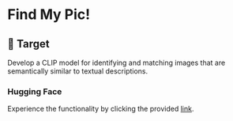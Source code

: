 # Find My Pic!

## 📌 Target

Develop a CLIP model for identifying and matching images that are semantically similar to textual descriptions.

### Hugging Face

Experience the functionality by clicking the provided [link](https://huggingface.co/spaces/irraris/find_my_pic).
